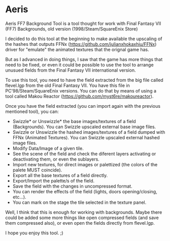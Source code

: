 # Aeris
Aeris FF7 Background Tool is a tool thought for work with Final Fantasy VII (FF7) Backgrounds, old version (1998/Steam/SquareEnix Store)

I decided to do this tool at the beginning to make available the upscaling of the hashes that outputs FFNx (https://github.com/julianxhokaxhiu/FFNx) driver for "emulate" the animated textures that the orignal game has.

But as I advanced in doing things, I saw that the game has more things that need to be fixed, or even it could be possible to use the tool to arrange unusued fields from the Final Fantasy VII international version.

To use this tool, you need to have the field extracted from the big file called flevel.lgp from the old Final Fantasy VII. You have this file in PC'98/Steam/SquareEnix versions.
You can do that by means of using a tool called Makou Reactor (https://github.com/myst6re/makoureactor).

Once you have the field extracted (you can import again with the previous mentioned tool), you can:

- Swizzle* or Unswizzle* the base images/textures of a field (Backgrounds). You can Swizzle upscaled external base image files.
- Swizzle or Unswizzle the hashed images/textures of a field dumped with FFNx (Animated Textures). You can Swizzle upscaled external hashed image files.
- Modify Data/Image of a given tile.
- See the scene of the field and check the diferent layers activating or deactivating them, or even the sublayers.
- Import new textures, for direct images or palettized (the colors of the palete MUST coincide).
- Export all the base textures of a field directly.
- Export/Import the palette/s of the field.
- Save the field with the changes in uncompressed format.
- You can render the effects of the field (lights, doors opening/closing, etc...).
- You can mark on the stage the tile selected in the texture panel.

Well, I think that this is enough for working with backgrounds. Maybe there could be added some more things like open compressed fields (and save them compressed also), or even open the fields directly from flevel.lgp.

I hope you enjoy this tool. ;)
